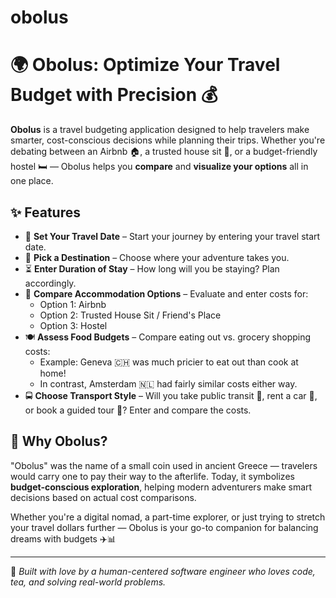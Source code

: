 # obolus
# 🌍 Obolus: Optimize Your Travel Budget with Precision 💰

**Obolus** is a travel budgeting application designed to help travelers make smarter, cost-conscious decisions while planning their trips. Whether you're debating between an Airbnb 🏠, a trusted house sit 🐾, or a budget-friendly hostel 🛏️ — Obolus helps you **compare** and **visualize your options** all in one place.

## ✨ Features

- 📅 **Set Your Travel Date** – Start your journey by entering your travel start date.
- 📍 **Pick a Destination** – Choose where your adventure takes you.
- ⏳ **Enter Duration of Stay** – How long will you be staying? Plan accordingly.
- 🛌 **Compare Accommodation Options** – Evaluate and enter costs for:
  - Option 1: Airbnb
  - Option 2: Trusted House Sit / Friend's Place
  - Option 3: Hostel
- 🍽️ **Assess Food Budgets** – Compare eating out vs. grocery shopping costs:
  - Example: Geneva 🇨🇭 was much pricier to eat out than cook at home!
  - In contrast, Amsterdam 🇳🇱 had fairly similar costs either way.
- 🚍 **Choose Transport Style** – Will you take public transit 🚆, rent a car 🚗, or book a guided tour 🧭? Enter and compare the costs.

## 🧠 Why Obolus?

"Obolus" was the name of a small coin used in ancient Greece — travelers would carry one to pay their way to the afterlife. Today, it symbolizes **budget-conscious exploration**, helping modern adventurers make smart decisions based on actual cost comparisons.

Whether you're a digital nomad, a part-time explorer, or just trying to stretch your travel dollars further — Obolus is your go-to companion for balancing dreams with budgets ✈️📊

---

🎒 *Built with love by a human-centered software engineer who loves code, tea, and solving real-world problems.*